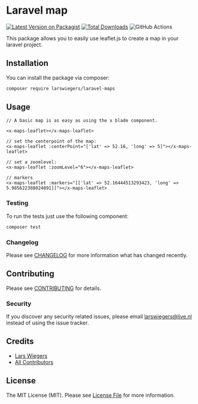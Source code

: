 # Laravel map

[![Latest Version on Packagist](https://img.shields.io/packagist/v/larswiegers/laravel-maps.svg?style=flat-square)](https://packagist.org/packages/larswiegers/laravel-maps)
[![Total Downloads](https://img.shields.io/packagist/dt/larswiegers/laravel-maps.svg?style=flat-square)](https://packagist.org/packages/larswiegers/laravel-maps)
![GitHub Actions](https://github.com/larswiegers/laravel-maps/actions/workflows/main.yml/badge.svg)

This package allows you to easily use leaflet.js to create a map in your laravel project.

## Installation

You can install the package via composer:

```bash
composer require larswiegers/laravel-maps
```

## Usage

```blade
// A basic map is as easy as using the x blade component.

<x-maps-leaflet></x-maps-leaflet>

// set the centerpoint of the map:
<x-maps-leaflet :centerPoint="['lat' => 52.16, 'long' => 5]"></x-maps-leaflet>

// set a zoomlevel:
<x-maps-leaflet :zoomLevel="6"></x-maps-leaflet>

// markers
<x-maps-leaflet :markers="[['lat' => 52.16444513293423, 'long' => 5.985622388024091]]"></x-maps-leaflet>

```

### Testing
To run the tests just use the following component:
```bash
composer test
```

### Changelog

Please see [CHANGELOG](CHANGELOG.md) for more information what has changed recently.

## Contributing

Please see [CONTRIBUTING](CONTRIBUTING.md) for details.

### Security

If you discover any security related issues, please email larswiegers@live.nl instead of using the issue tracker.

## Credits

-   [Lars Wiegers](https://github.com/larswiegers)
-   [All Contributors](../../contributors)

## License

The MIT License (MIT). Please see [License File](LICENSE.md) for more information.

